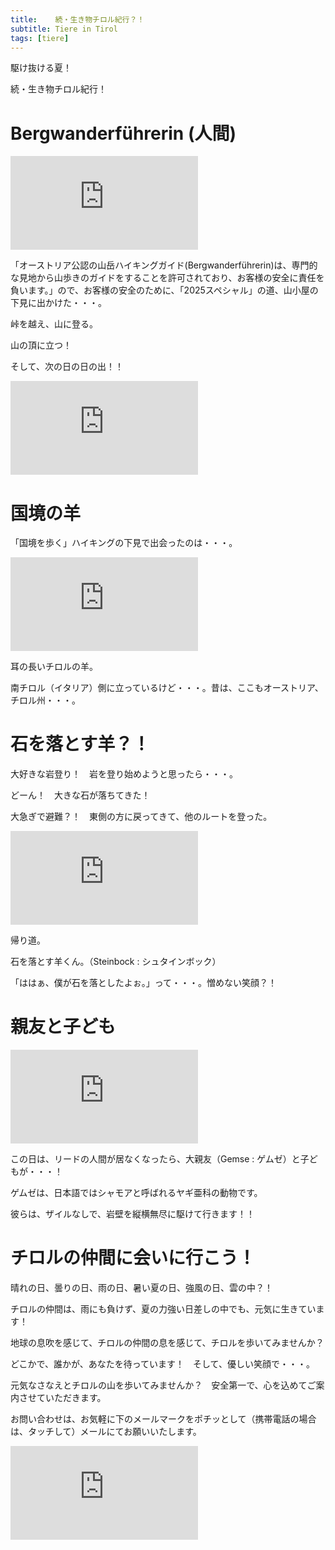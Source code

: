 ```yaml
---
title:    続・生き物チロル紀行？！
subtitle: Tiere in Tirol 
tags: [tiere]
---
```


駆け抜ける夏！

続・生き物チロル紀行！

# Bergwanderführerin (人間)

![20250625bergwanderfuehrerin](https://piwigo.schickl.de/i.php?/upload/2025/07/19/20250719162547-2d9952de-me.jpg)

「オーストリア公認の山岳ハイキングガイド(Bergwanderführerin)は、専門的な見地から山歩きのガイドをすることを許可されており、お客様の安全に責任を負います。」ので、お客様の安全のために、「2025スペシャル」の道、山小屋の下見に出かけた・・・。

峠を越え、山に登る。

山の頂に立つ！

そして、次の日の日の出！！

![20250626sonnenaufgang](https://piwigo.schickl.de/i.php?/upload/2025/06/15/20250615144208-f332b7f9-me.jpg)



# 国境の羊

「国境を歩く」ハイキングの下見で出会ったのは・・・。

![20250611Timmelsjochschaf](https://piwigo.schickl.de/i.php?/upload/2025/06/15/20250615144208-f332b7f9-me.jpg)

耳の長いチロルの羊。

南チロル（イタリア）側に立っているけど・・・。昔は、ここもオーストリア、チロル州・・・。


# 石を落とす羊？！

大好きな岩登り！　岩を登り始めようと思ったら・・・。

どーん！　大きな石が落ちてきた！

大急ぎで避難？！　東側の方に戻ってきて、他のルートを登った。

![20250718steinbock](https://piwigo.schickl.de/i.php?/upload/2025/07/19/20250719162254-afa3fb51-me.jpg)

帰り道。

石を落とす羊くん。（Steinbock : シュタインボック）

「ははぁ、僕が石を落としたよぉ。」って・・・。憎めない笑顔？！


# 親友と子ども

![20250701gemse](https://piwigo.schickl.de/i.php?/upload/2025/07/19/20250719162751-39cfa5a8-me.jpg)

この日は、リードの人間が居なくなったら、大親友（Gemse : ゲムゼ）と子どもが・・・！

ゲムゼは、日本語ではシャモアと呼ばれるヤギ亜科の動物です。

彼らは、ザイルなしで、岩壁を縦横無尽に駆けて行きます！！


# チロルの仲間に会いに行こう！

晴れの日、曇りの日、雨の日、暑い夏の日、強風の日、雲の中？！

チロルの仲間は、雨にも負けず、夏の力強い日差しの中でも、元気に生きています！

地球の息吹を感じて、チロルの仲間の息を感じて、チロルを歩いてみませんか？

どこかで、誰かが、あなたを待っています！　そして、優しい笑顔で・・・。

元気なさなえとチロルの山を歩いてみませんか？　安全第一で、心を込めてご案内させていただきます。

お問い合わせは、お気軽に下のメールマークをポチッとして（携帯電話の場合は、タッチして）メールにてお願いいたします。

![20250712gemse](https://piwigo.schickl.de/i.php?/upload/2025/07/19/20250719162415-7ecc3d30-me.jpg)






